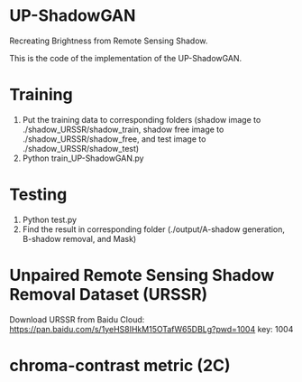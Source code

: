 # UP-ShadowGAN
Recreating Brightness from Remote Sensing Shadow.

This is the code of the implementation of the UP-ShadowGAN.

# Training
1. Put the training data to corresponding folders (shadow image to ./shadow_URSSR/shadow_train, shadow free image to ./shadow_URSSR/shadow_free, and test image to ./shadow_URSSR/shadow_test)
2. Python train_UP-ShadowGAN.py

# Testing
1. Python test.py
2. Find the result in corresponding folder (./output/A-shadow generation, B-shadow removal, and Mask)

# Unpaired Remote Sensing Shadow Removal Dataset (URSSR)
Download URSSR from Baidu Cloud: https://pan.baidu.com/s/1yeHS8IHkM15OTafW65DBLg?pwd=1004 key: 1004

# chroma-contrast metric (2C)
